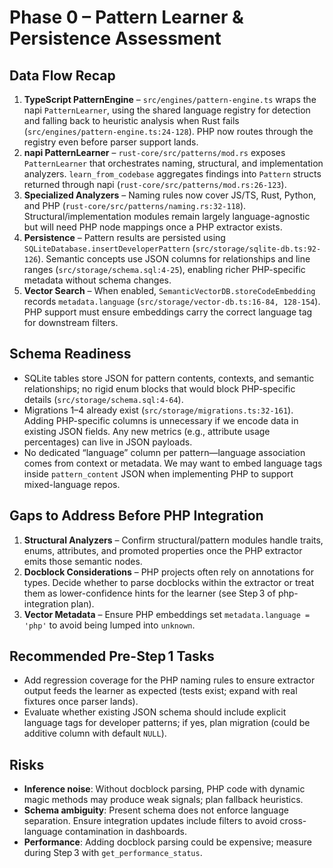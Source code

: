 # Phase 0 – Pattern Learner & Persistence Assessment

## Data Flow Recap

1. **TypeScript PatternEngine** – `src/engines/pattern-engine.ts` wraps the napi `PatternLearner`, using the shared language registry for detection and falling back to heuristic analysis when Rust fails (`src/engines/pattern-engine.ts:24-128`). PHP now routes through the registry even before parser support lands.
2. **napi PatternLearner** – `rust-core/src/patterns/mod.rs` exposes `PatternLearner` that orchestrates naming, structural, and implementation analyzers. `learn_from_codebase` aggregates findings into `Pattern` structs returned through napi (`rust-core/src/patterns/mod.rs:26-123`).
3. **Specialized Analyzers** – Naming rules now cover JS/TS, Rust, Python, and PHP (`rust-core/src/patterns/naming.rs:32-118`). Structural/implementation modules remain largely language-agnostic but will need PHP node mappings once a PHP extractor exists.
4. **Persistence** – Pattern results are persisted using `SQLiteDatabase.insertDeveloperPattern` (`src/storage/sqlite-db.ts:92-126`). Semantic concepts use JSON columns for relationships and line ranges (`src/storage/schema.sql:4-25`), enabling richer PHP-specific metadata without schema changes.
5. **Vector Search** – When enabled, `SemanticVectorDB.storeCodeEmbedding` records `metadata.language` (`src/storage/vector-db.ts:16-84, 128-154`). PHP support must ensure embeddings carry the correct language tag for downstream filters.

## Schema Readiness

- SQLite tables store JSON for pattern contents, contexts, and semantic relationships; no rigid enum blocks that would block PHP-specific details (`src/storage/schema.sql:4-64`).
- Migrations 1–4 already exist (`src/storage/migrations.ts:32-161`). Adding PHP-specific columns is unnecessary if we encode data in existing JSON fields. Any new metrics (e.g., attribute usage percentages) can live in JSON payloads.
- No dedicated “language” column per pattern—language association comes from context or metadata. We may want to embed language tags inside `pattern_content` JSON when implementing PHP to support mixed-language repos.

## Gaps to Address Before PHP Integration

1. **Structural Analyzers** – Confirm structural/pattern modules handle traits, enums, attributes, and promoted properties once the PHP extractor emits those semantic nodes.
2. **Docblock Considerations** – PHP projects often rely on annotations for types. Decide whether to parse docblocks within the extractor or treat them as lower-confidence hints for the learner (see Step 3 of php-integration plan).
3. **Vector Metadata** – Ensure PHP embeddings set `metadata.language = 'php'` to avoid being lumped into `unknown`.

## Recommended Pre-Step 1 Tasks

- Add regression coverage for the PHP naming rules to ensure extractor output feeds the learner as expected (tests exist; expand with real fixtures once parser lands).
- Evaluate whether existing JSON schema should include explicit language tags for developer patterns; if yes, plan migration (could be additive column with default `NULL`).

## Risks

- **Inference noise**: Without docblock parsing, PHP code with dynamic magic methods may produce weak signals; plan fallback heuristics.
- **Schema ambiguity**: Present schema does not enforce language separation. Ensure integration updates include filters to avoid cross-language contamination in dashboards.
- **Performance**: Adding docblock parsing could be expensive; measure during Step 3 with `get_performance_status`.
